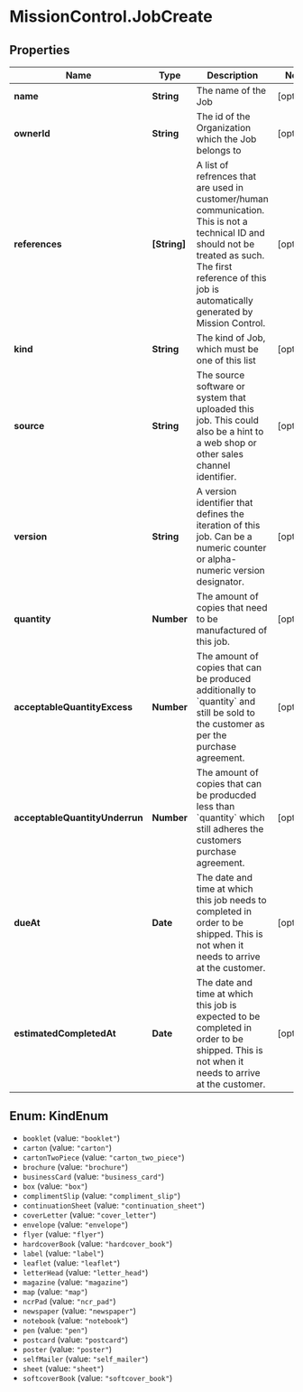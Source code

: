 # MissionControl.JobCreate

## Properties
Name | Type | Description | Notes
------------ | ------------- | ------------- | -------------
**name** | **String** | The name of the Job | [optional] 
**ownerId** | **String** | The id of the Organization which the Job belongs to | [optional] 
**references** | **[String]** | A list of refrences that are used in customer/human communication. This is not a technical ID and should not be treated as such. The first reference of this job is automatically generated by Mission Control. | [optional] 
**kind** | **String** | The kind of Job, which must be one of this list | [optional] 
**source** | **String** | The source software or system that uploaded this job. This could also be a hint to a web shop or other sales channel identifier. | [optional] 
**version** | **String** | A version identifier that defines the iteration of this job. Can be a numeric counter or alpha-numeric version designator. | [optional] 
**quantity** | **Number** | The amount of copies that need to be manufactured of this job. | [optional] 
**acceptableQuantityExcess** | **Number** | The amount of copies that can be produced additionally to &#x60;quantity&#x60; and still be sold to the customer as per the purchase agreement. | [optional] 
**acceptableQuantityUnderrun** | **Number** | The amount of copies that can be producded less than &#x60;quantity&#x60; which still adheres the customers purchase agreement. | [optional] 
**dueAt** | **Date** | The date and time at which this job needs to completed in order to be shipped. This is not when it needs to arrive at the customer. | [optional] 
**estimatedCompletedAt** | **Date** | The date and time at which this job is expected to be completed in order to be shipped. This is not when it needs to arrive at the customer. | [optional] 

<a name="KindEnum"></a>
## Enum: KindEnum

* `booklet` (value: `"booklet"`)
* `carton` (value: `"carton"`)
* `cartonTwoPiece` (value: `"carton_two_piece"`)
* `brochure` (value: `"brochure"`)
* `businessCard` (value: `"business_card"`)
* `box` (value: `"box"`)
* `complimentSlip` (value: `"compliment_slip"`)
* `continuationSheet` (value: `"continuation_sheet"`)
* `coverLetter` (value: `"cover_letter"`)
* `envelope` (value: `"envelope"`)
* `flyer` (value: `"flyer"`)
* `hardcoverBook` (value: `"hardcover_book"`)
* `label` (value: `"label"`)
* `leaflet` (value: `"leaflet"`)
* `letterHead` (value: `"letter_head"`)
* `magazine` (value: `"magazine"`)
* `map` (value: `"map"`)
* `ncrPad` (value: `"ncr_pad"`)
* `newspaper` (value: `"newspaper"`)
* `notebook` (value: `"notebook"`)
* `pen` (value: `"pen"`)
* `postcard` (value: `"postcard"`)
* `poster` (value: `"poster"`)
* `selfMailer` (value: `"self_mailer"`)
* `sheet` (value: `"sheet"`)
* `softcoverBook` (value: `"softcover_book"`)

